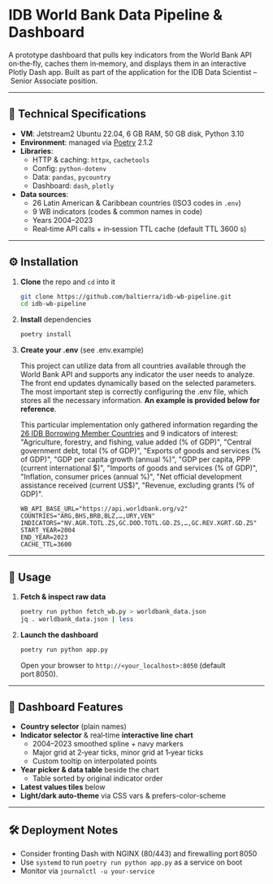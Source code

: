 # IDB World Bank Data Pipeline & Dashboard

A prototype dashboard that pulls key indicators from the World Bank API on‑the‑fly, caches them in‑memory, and displays them in an interactive Plotly Dash app. Built as part of the application for the IDB Data Scientist – Senior Associate position.

---
## 🔧 Technical Specifications
- **VM**: Jetstream2 Ubuntu 22.04, 6 GB RAM, 50 GB disk, Python 3.10  
- **Environment**: managed via [Poetry](https://python-poetry.org/) 2.1.2  
- **Libraries**:  
  - HTTP & caching: `httpx`, `cachetools`  
  - Config: `python-dotenv`  
  - Data: `pandas`, `pycountry`  
  - Dashboard: `dash`, `plotly`  
- **Data sources**:  
  - 26 Latin American & Caribbean countries (ISO3 codes in `.env`)  
  - 9 WB indicators (codes & common names in code)  
  - Years 2004–2023  
  - Real‑time API calls + in‑session TTL cache (default TTL 3600 s)
---
## ⚙️ Installation
1. **Clone** the repo and `cd` into it  
   ```bash
   git clone https://github.com/baltierra/idb-wb-pipeline.git
   cd idb-wb-pipeline
   ```
2. **Install** dependencies 
   ```bash
   poetry install
   ```
3. **Create your .env** (see .env.example)

   This project can utilize data from all countries available through the World Bank API and supports any indicator the user needs to analyze. The front end updates dynamically based on the selected parameters. The most important step is correctly configuring the .env file, which stores all the necessary information. **An example is provided below for reference**.

   This particular implementation only gathered information regarding the [26 IDB Borrowing Member Countries](https://www.iadb.org/en/who-we-are/how-we-are-organized/borrowing-member-countries) and 9 indicators of interest: "Agriculture, forestry, and fishing, value added (% of GDP)", "Central government debt, total (% of GDP)", "Exports of goods and services (% of GDP)", "GDP per capita growth (annual %)", "GDP per capita, PPP (current international \$)", "Imports of goods and services (% of GDP)", "Inflation, consumer prices (annual %)", "Net official development assistance received (current US\$)", "Revenue, excluding grants (% of GDP)".
   ```dotenv
   WB_API_BASE_URL="https://api.worldbank.org/v2"
   COUNTRIES="ARG,BHS,BRB,BLZ,…,URY,VEN"
   INDICATORS="NV.AGR.TOTL.ZS,GC.DOD.TOTL.GD.ZS,…,GC.REV.XGRT.GD.ZS"
   START_YEAR=2004
   END_YEAR=2023
   CACHE_TTL=3600
   ```
---
## 🚀 Usage
1. **Fetch & inspect raw data**
   ```bash
   poetry run python fetch_wb.py > worldbank_data.json
   jq . worldbank_data.json | less
   ```
2. **Launch the dashboard** 
   ```bash
   poetry run python app.py
   ```
   Open your browser to `http://<your_localhost>:8050` (default port 8050).
---
## 📐 Dashboard Features
- **Country selector** (plain names)
- **Indicator selector** & real‑time **interactive line chart**
   - 2004–2023 smoothed spline + navy markers
   - Major grid at 2‑year ticks, minor grid at 1‑year ticks
   - Custom tooltip on interpolated points
- **Year picker & data table** beside the chart
   - Table sorted by original indicator order
- **Latest values tiles** below
- **Light/dark auto‑theme** via CSS vars & prefers-color-scheme
---
## 🛠️ Deployment Notes
- Consider fronting Dash with NGINX (80/443) and firewalling port 8050
- Use `systemd` to run `poetry run python app.py` as a service on boot
- Monitor via `journalctl -u your‑service`